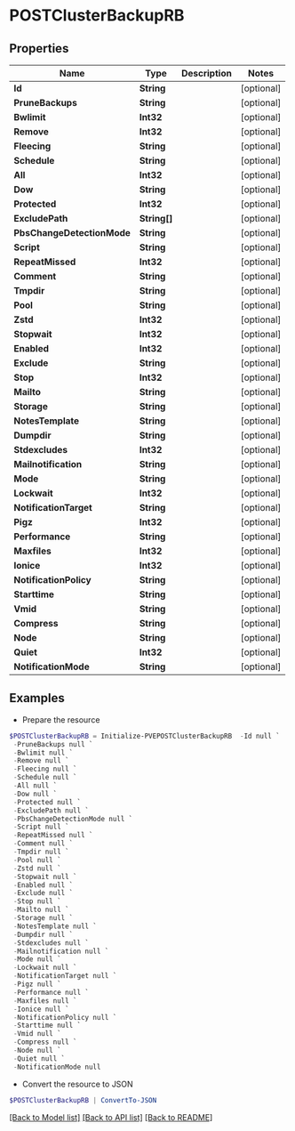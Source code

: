 # POSTClusterBackupRB
## Properties

Name | Type | Description | Notes
------------ | ------------- | ------------- | -------------
**Id** | **String** |  | [optional] 
**PruneBackups** | **String** |  | [optional] 
**Bwlimit** | **Int32** |  | [optional] 
**Remove** | **Int32** |  | [optional] 
**Fleecing** | **String** |  | [optional] 
**Schedule** | **String** |  | [optional] 
**All** | **Int32** |  | [optional] 
**Dow** | **String** |  | [optional] 
**Protected** | **Int32** |  | [optional] 
**ExcludePath** | **String[]** |  | [optional] 
**PbsChangeDetectionMode** | **String** |  | [optional] 
**Script** | **String** |  | [optional] 
**RepeatMissed** | **Int32** |  | [optional] 
**Comment** | **String** |  | [optional] 
**Tmpdir** | **String** |  | [optional] 
**Pool** | **String** |  | [optional] 
**Zstd** | **Int32** |  | [optional] 
**Stopwait** | **Int32** |  | [optional] 
**Enabled** | **Int32** |  | [optional] 
**Exclude** | **String** |  | [optional] 
**Stop** | **Int32** |  | [optional] 
**Mailto** | **String** |  | [optional] 
**Storage** | **String** |  | [optional] 
**NotesTemplate** | **String** |  | [optional] 
**Dumpdir** | **String** |  | [optional] 
**Stdexcludes** | **Int32** |  | [optional] 
**Mailnotification** | **String** |  | [optional] 
**Mode** | **String** |  | [optional] 
**Lockwait** | **Int32** |  | [optional] 
**NotificationTarget** | **String** |  | [optional] 
**Pigz** | **Int32** |  | [optional] 
**Performance** | **String** |  | [optional] 
**Maxfiles** | **Int32** |  | [optional] 
**Ionice** | **Int32** |  | [optional] 
**NotificationPolicy** | **String** |  | [optional] 
**Starttime** | **String** |  | [optional] 
**Vmid** | **String** |  | [optional] 
**Compress** | **String** |  | [optional] 
**Node** | **String** |  | [optional] 
**Quiet** | **Int32** |  | [optional] 
**NotificationMode** | **String** |  | [optional] 

## Examples

- Prepare the resource
```powershell
$POSTClusterBackupRB = Initialize-PVEPOSTClusterBackupRB  -Id null `
 -PruneBackups null `
 -Bwlimit null `
 -Remove null `
 -Fleecing null `
 -Schedule null `
 -All null `
 -Dow null `
 -Protected null `
 -ExcludePath null `
 -PbsChangeDetectionMode null `
 -Script null `
 -RepeatMissed null `
 -Comment null `
 -Tmpdir null `
 -Pool null `
 -Zstd null `
 -Stopwait null `
 -Enabled null `
 -Exclude null `
 -Stop null `
 -Mailto null `
 -Storage null `
 -NotesTemplate null `
 -Dumpdir null `
 -Stdexcludes null `
 -Mailnotification null `
 -Mode null `
 -Lockwait null `
 -NotificationTarget null `
 -Pigz null `
 -Performance null `
 -Maxfiles null `
 -Ionice null `
 -NotificationPolicy null `
 -Starttime null `
 -Vmid null `
 -Compress null `
 -Node null `
 -Quiet null `
 -NotificationMode null
```

- Convert the resource to JSON
```powershell
$POSTClusterBackupRB | ConvertTo-JSON
```

[[Back to Model list]](../README.md#documentation-for-models) [[Back to API list]](../README.md#documentation-for-api-endpoints) [[Back to README]](../README.md)

